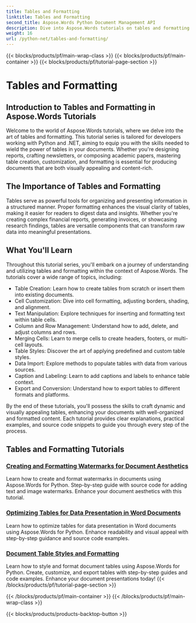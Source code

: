 ```yaml
---
title: Tables and Formatting
linktitle: Tables and Formatting
second_title: Aspose.Words Python Document Management API
description: Dive into Aspose.Words tutorials on tables and formatting in Python and .NET applications. Learn to create, customize, and style tables for visually compelling documents. 
weight: 16
url: /python-net/tables-and-formatting/
---
```


{{< blocks/products/pf/main-wrap-class >}}
{{< blocks/products/pf/main-container >}}
{{< blocks/products/pf/tutorial-page-section >}}

# Tables and Formatting



## Introduction to Tables and Formatting in Aspose.Words Tutorials

Welcome to the world of Aspose.Words tutorials, where we delve into the art of tables and formatting. This tutorial series is tailored for developers working with Python and .NET, aiming to equip you with the skills needed to wield the power of tables in your documents. Whether you're designing reports, crafting newsletters, or composing academic papers, mastering table creation, customization, and formatting is essential for producing documents that are both visually appealing and content-rich.

## The Importance of Tables and Formatting

Tables serve as powerful tools for organizing and presenting information in a structured manner. Proper formatting enhances the visual clarity of tables, making it easier for readers to digest data and insights. Whether you're creating complex financial reports, generating invoices, or showcasing research findings, tables are versatile components that can transform raw data into meaningful presentations.

## What You'll Learn

Throughout this tutorial series, you'll embark on a journey of understanding and utilizing tables and formatting within the context of Aspose.Words. The tutorials cover a wide range of topics, including:

- Table Creation: Learn how to create tables from scratch or insert them into existing documents.
- Cell Customization: Dive into cell formatting, adjusting borders, shading, and alignment.
- Text Manipulation: Explore techniques for inserting and formatting text within table cells.
- Column and Row Management: Understand how to add, delete, and adjust columns and rows.
- Merging Cells: Learn to merge cells to create headers, footers, or multi-cell layouts.
- Table Styles: Discover the art of applying predefined and custom table styles.
- Data Import: Explore methods to populate tables with data from various sources.
- Caption and Labeling: Learn to add captions and labels to enhance table context.
- Export and Conversion: Understand how to export tables to different formats and platforms.

By the end of these tutorials, you'll possess the skills to craft dynamic and visually appealing tables, enhancing your documents with well-organized and formatted content. Each tutorial provides clear explanations, practical examples, and source code snippets to guide you through every step of the process.

## Tables and Formatting Tutorials
### [Creating and Formatting Watermarks for Document Aesthetics](./manage-document-watermarks/)
Learn how to create and format watermarks in documents using Aspose.Words for Python. Step-by-step guide with source code for adding text and image watermarks. Enhance your document aesthetics with this tutorial.
### [Optimizing Tables for Data Presentation in Word Documents](./document-tables/)
Learn how to optimize tables for data presentation in Word documents using Aspose.Words for Python. Enhance readability and visual appeal with step-by-step guidance and source code examples.
### [Document Table Styles and Formatting](./document-table-styles-formatting/)
Learn how to style and format document tables using Aspose.Words for Python. Create, customize, and export tables with step-by-step guides and code examples. Enhance your document presentations today! 
{{< /blocks/products/pf/tutorial-page-section >}}

{{< /blocks/products/pf/main-container >}}
{{< /blocks/products/pf/main-wrap-class >}}

{{< blocks/products/products-backtop-button >}}
